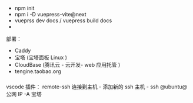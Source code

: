 ##

- npm init
- npm i -D vuepress-vite@next
- vueprss dev docs / vuepress build docs
-

部署：

- Caddy
- 宝塔 (宝塔面板 Linux )
- CloudBase (腾讯云 - 云开发- web 应用托管 )
- tengine.taobao.org

###

vscode 插件： remote-ssh
连接到主机 - 添加新的 ssh 主机 - ssh @ubuntu@公网 IP -A
宝塔

<!-- ssh ubuntu@ -->
